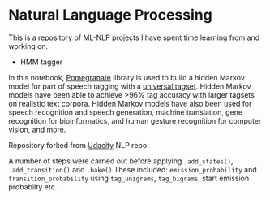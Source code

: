 # Natural Language Processing

This is a repository of ML-NLP projects I have spent time learning from and working on.

- HMM tagger

In this notebook, [Pomegranate](https://github.com/jmschrei/pomegranate) library is used to build a hidden Markov model for part of speech tagging with a [universal tagset](http://www.petrovi.de/data/universal.pdf). Hidden Markov models have been able to achieve >96% tag accuracy with larger tagsets on realistic text corpora. Hidden Markov models have also been used for speech recognition and speech generation, machine translation, gene recognition for bioinformatics, and human gesture recognition for computer vision, and more.

Repository forked from [Udacity](https://github.com/Udacity) NLP repo.

A number of steps were carried out before applying `.add_states()`, `.add_transition()` and `.bake()`
These included:
`emission_probability` and `transition_probability` using `tag_unigrams`, `tag_bigrams`, start emission probabilty etc.
